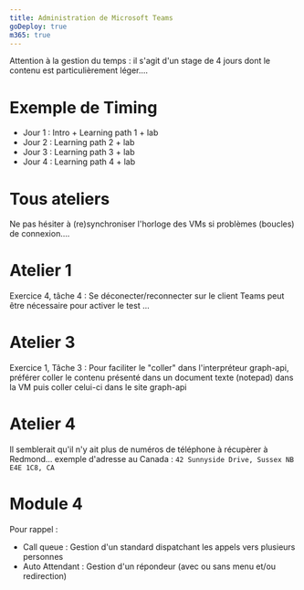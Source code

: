 ```yaml
---
title: Administration de Microsoft Teams
goDeploy: true
m365: true
---
```

Attention à la gestion du temps : il s'agit d'un stage de 4 jours dont le contenu est particulièrement léger....
# Exemple de Timing
- Jour 1 : Intro + Learning path 1 + lab
- Jour 2 : Learning path 2 + lab
- Jour 3 : Learning path 3 + lab
- Jour 4 : Learning path 4 + lab

# Tous ateliers
Ne pas hésiter à (re)synchroniser l'horloge des VMs si problèmes (boucles) de connexion….
# Atelier 1
Exercice 4, tâche 4 : Se déconecter/reconnecter sur le client Teams peut être nécessaire pour activer le test ...
# Atelier 3
Exercice 1, Tâche 3 : Pour faciliter le "coller" dans l'interpréteur graph-api, préférer coller le contenu présenté dans un document texte (notepad) dans la VM puis coller celui-ci dans le site graph-api  
# Atelier 4
Il semblerait qu'il n'y ait plus de numéros de téléphone à récupèrer à Redmond...
exemple d'adresse au Canada : ```42 Sunnyside Drive, Sussex NB E4E 1C8, CA```
# Module 4
Pour rappel :
  - Call queue : Gestion d'un standard dispatchant les appels vers plusieurs personnes
  - Auto Attendant : Gestion d'un répondeur (avec ou sans menu et/ou redirection)  
